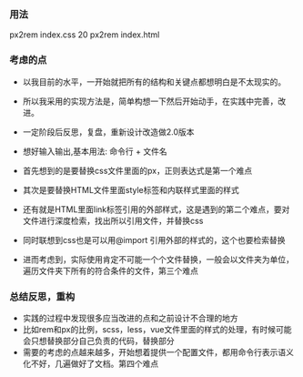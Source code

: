 ### 用法
px2rem index.css 20
px2rem index.html

### 考虑的点
- 以我目前的水平，一开始就把所有的结构和关键点都想明白是不太现实的。
- 所以我采用的实现方法是，简单构想一下然后开始动手，在实践中完善，改进。
- 一定阶段后反思，复盘，重新设计改造做2.0版本

- 想好输入输出,基本用法: 命令行 + 文件名
- 首先想到的是要替换css文件里面的px，正则表达式是第一个难点
- 其次是要替换HTML文件里面style标签和内联样式里面的样式
- 还有就是HTML里面link标签引用的外部样式，这是遇到的第二个难点，要对文件进行深度检索，找出所以引用文件，并替换css
- 同时联想到css也是可以用@import 引用外部的样式的，这个也要检索替换
- 进而考虑到，实际使用肯定不可能一个个文件替换，一般会以文件夹为单位，遍历文件夹下所有的符合条件的文件，第三个难点

### 总结反思，重构
- 实践的过程中发现很多应当改进的点和之前设计不合理的地方
- 比如rem和px的比例，scss，less，vue文件里面的样式的处理，有时候可能会只想替换部分自己负责的代码，替换部分
- 需要的考虑的点越来越多，开始想着提供一个配置文件，都用命令行表示语义化不好，几遍做好了文档。第四个难点